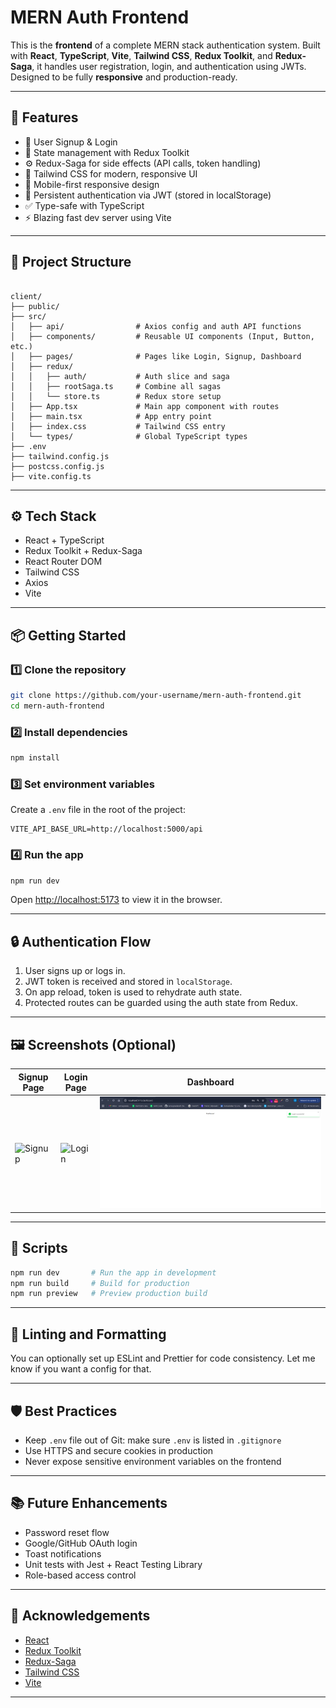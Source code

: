 


# MERN Auth Frontend

This is the **frontend** of a complete MERN stack authentication system. Built with **React**, **TypeScript**, **Vite**, **Tailwind CSS**, **Redux Toolkit**, and **Redux-Saga**, it handles user registration, login, and authentication using JWTs. Designed to be fully **responsive** and production-ready.

---

## 🌟 Features

- 🔐 User Signup & Login
- 🧠 State management with Redux Toolkit
- ⚙️ Redux-Saga for side effects (API calls, token handling)
- 🎨 Tailwind CSS for modern, responsive UI
- 📱 Mobile-first responsive design
- 🔁 Persistent authentication via JWT (stored in localStorage)
- ✅ Type-safe with TypeScript
- ⚡ Blazing fast dev server using Vite

---

## 📁 Project Structure

```

client/
├── public/
├── src/
│   ├── api/                # Axios config and auth API functions
│   ├── components/         # Reusable UI components (Input, Button, etc.)
│   ├── pages/              # Pages like Login, Signup, Dashboard
│   ├── redux/
│   │   ├── auth/           # Auth slice and saga
│   │   ├── rootSaga.ts     # Combine all sagas
│   │   └── store.ts        # Redux store setup
│   ├── App.tsx             # Main app component with routes
│   ├── main.tsx            # App entry point
│   ├── index.css           # Tailwind CSS entry
│   └── types/              # Global TypeScript types
├── .env
├── tailwind.config.js
├── postcss.config.js
├── vite.config.ts

````

---

## ⚙️ Tech Stack

- React + TypeScript
- Redux Toolkit + Redux-Saga
- React Router DOM
- Tailwind CSS
- Axios
- Vite

---

## 📦 Getting Started

### 1️⃣ Clone the repository

```bash
git clone https://github.com/your-username/mern-auth-frontend.git
cd mern-auth-frontend
````

### 2️⃣ Install dependencies

```bash
npm install
```

### 3️⃣ Set environment variables

Create a `.env` file in the root of the project:

```env
VITE_API_BASE_URL=http://localhost:5000/api
```

### 4️⃣ Run the app

```bash
npm run dev
```

Open [http://localhost:5173](http://localhost:5173) to view it in the browser.

---

## 🔒 Authentication Flow

1. User signs up or logs in.
2. JWT token is received and stored in `localStorage`.
3. On app reload, token is used to rehydrate auth state.
4. Protected routes can be guarded using the auth state from Redux.

---

## 🖼️ Screenshots (Optional)

| Signup Page                 | Login Page                 | Dashboard                      |
| --------------------------- | -------------------------- | ------------------------------ |
|  ![Signup]([./assets/signup.png](https://github.com/somugowdasoft/mern-auth-frontend/blob/main/src/assets/signup.png)) | ![Login]([./assets/login.png](https://github.com/somugowdasoft/mern-auth-frontend/blob/main/src/assets/login.png)) | ![Dashboard](https://github.com/somugowdasoft/mern-auth-frontend/blob/main/src/assets/dashboard.png)  |

---

## 📌 Scripts

```bash
npm run dev       # Run the app in development
npm run build     # Build for production
npm run preview   # Preview production build
```

---

## 🔧 Linting and Formatting

You can optionally set up ESLint and Prettier for code consistency. Let me know if you want a config for that.

---

## 🛡️ Best Practices

* Keep `.env` file out of Git: make sure `.env` is listed in `.gitignore`
* Use HTTPS and secure cookies in production
* Never expose sensitive environment variables on the frontend

---

## 📚 Future Enhancements

* Password reset flow
* Google/GitHub OAuth login
* Toast notifications
* Unit tests with Jest + React Testing Library
* Role-based access control

---

## 🙌 Acknowledgements

* [React](https://reactjs.org/)
* [Redux Toolkit](https://redux-toolkit.js.org/)
* [Redux-Saga](https://redux-saga.js.org/)
* [Tailwind CSS](https://tailwindcss.com/)
* [Vite](https://vitejs.dev/)

---
